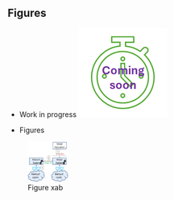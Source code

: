 ## Figures

* Work in progress
![work in progress](../../images/comingSoon.png "work in progress")

* Figures
<figure>
  <a href="3relations.png"><img src="3relations.png" alt="Figure xyz" width="80" height="80"></a>
  <figcaption>Figure xab</figcaption>
</figure>
